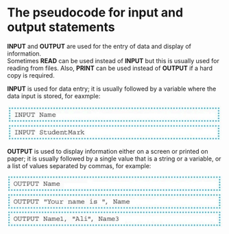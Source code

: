 # The pseudocode for input and output statements  
**INPUT** and **OUTPUT** are used for the entry of data and display of information.  
Sometimes **READ** can be used instead of **INPUT** but this is usually used for reading from files. Also, **PRINT** can be used instead of **OUTPUT** if a hard copy is required.  

**INPUT** is used for data entry; it is usually followed by a variable where the data input is stored, for eaxmple:  

<div align="center"> 
  <img src="https://github.com/DeniCastro/CompSciAEA/blob/ProgramDevelopmentCycle/INPUT.jpg?raw=true" alt="INPUT" width="500"> 
</div>  
  
**OUTPUT** is used to display information either on a screen or printed on paper; it is usually followed by a single value that is a string or a variable, or a list of values separated by commas, for example:  

<div align="center"> 
  <img src="https://github.com/DeniCastro/CompSciAEA/blob/ProgramDevelopmentCycle/OUTPUT.jpg?raw=true" alt="OUTPUT" width="500"> 
</div>  

<div align="center"> 
  <img src="" alt="" width="500"> 
</div>  

